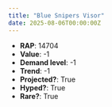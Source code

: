 ```yaml
---
title: "Blue Snipers Visor"
date: 2025-08-06T00:00:00Z
---
```

- **RAP**: 14704
- **Value**: -1
- **Demand level**: -1
- **Trend**: -1
- **Projected?**: True
- **Hyped?**: True
- **Rare?**: True
